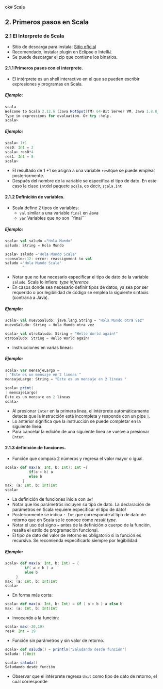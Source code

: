 ok# Scala
## 2. Primeros pasos en Scala
### 2.1 El Interprete de Scala
* Sitio de descarga para instala: [Sitio oficial](http://www.scala-lang.org)
* Recomendado, instalar plugin en Eclipse o IntelliJ.
* Se puede descargar el zip que contiene los binarios.
#### 2.1.1 Primeros pasos con el interprete.
* El intérprete es un shell interactivo  en el que se pueden escribir expresiones y programas en Scala.
##### Ejemplo:
```scala
scala
Welcome to Scala 2.12.6 (Java HotSpot(TM) 64-Bit Server VM, Java 1.8.0_151).
Type in expressions for evaluation. Or try :help.
scala>
```
##### Ejemplo:
```scala
scala> 1+1
res0: Int = 2
scala> res0*4
res1: Int = 8
scala>
```
* El resultado de 1 +1 se asigna a una variable ```res0```que se puede emplear posteriormente. 
* Después del nombre de la variable se especifica el tipo de dato. En este caso la clase ```Int```del paquete  ```scala```, es decir, ```scala.Int```
#### 2.1.2 Definición de variables.
* Scala define 2 tipos de variables:
	* ```val```  similar a una variable ```final``` en  Java
	* ```var```  Variables que no son ``final```
##### Ejemplo:
```scala
scala> val saludo ="Hola Mundo"
saludo: String = Hola Mundo

scala> saludo ="Hola Mundo Scala"
<console>:12: error: reassignment to val
saludo ="Hola Mundo Scala"
        ^
```
* Notar que no fue necesario especificar el tipo de dato de la variable ```saludo```. Scala lo infiere:  *type inference*
* En casos donde sea necesario definir tipos de datos,  ya sea por ser requerido o por legibilidad de código se emplea la siguiente sintaxis (contraria a Java).
##### Ejemplo:
```scala
scala> val nuevoSaludo: java.lang.String = "Hola Mundo otra vez"
nuevoSaludo: String = Hola Mundo otra vez

scala> val otroSaludo: String = "Hello World again!"
otroSaludo: String = Hello World again!
```
* Instrucciones en varias líneas:
##### Ejemplo:
```scala
scala> var mensajeLargo =
| "Este es un mensaje en 2 lineas "
mensajeLargo: String = "Este es un mensaje en 2 lineas "

scala> print(
| mensajeLargo)
Este es un mensaje en 2 lineas
scala>
```
* Al presionar ```Enter``` en la primera línea, el intérprete automáticamente detecta que la instrucción está incompleta y responde con un pipe ```|```.
* Lo anterior significa que la instrucción se puede completar en la siguiente línea.
* Para cancelar la edición de una siguiente línea se vuelve a presionar ```Enter```.
#### 2.1.3  definición de funciones.
* Función que compara 2 números y regresa el valor mayor o igual.
```scala
scala> def max(a: Int, b: Int): Int ={
	       if(a > b) a
	       else b
	    }
max: (a: Int, b: Int)Int
scala>
```
* La definición de funciones inicia con ```def```
* Notar que  los parámetros incluyen su tipo de dato.   La declaración de parámetros en Scala requiere especificar el tipo de dato!
* Posteriormente se indica ```: Int``` que corresponde al tipo de dato de retorno que en Scala se le conoce como *result type*.  
* Notar el uso del signo ```=``` antes de la definición o cuerpo de la función, resalta el estilo de programación funcional.
* El tipo de dato del valor de retorno es obligatorio si la función es recursiva. Se recomienda especificarlo siempre por legibilidad.
##### Ejemplo:
```scala
scala> def max(a: Int, b: Int) = {
		 if( a > b ) a
		 else b
	 }
max: (a: Int, b: Int)Int
scala>
```
* En forma más corta:
```scala
scala> def max(a: Int, b: Int) = if ( a > b ) a else b
max: (a: Int, b: Int)Int
```
* Invocando a la función:
```scala
scala> max(-20,19)
res4: Int = 19
```
* Función sin parámetros y sin valor de retorno.
```scala
scala> def saluda() = println("Saludando desde función")
saluda: ()Unit

scala> saluda()
Saludando desde función
```
* Observar que el intérprete regresa ```Unit``` como tipo de dato de retorno, el cual corresponde 
<!--stackedit_data:
eyJoaXN0b3J5IjpbOTU1MjY2Mzk0LC0zODk0MTE3NCwtMzI1Mj
UxMzY1LC0xMTkzNjc0MDYxLDc4NTU4ODA4Nyw4NDEyMjIwMzQs
MTY0MTUwMTc1MCwxNzQxNzU4NzA3LDQ2NDM0NjAxMSwtOTUwND
c1NjI0LC0xNjI0OTY0Nzg2LDE0NzIwMzgwMDksMzQ3NTc2Mjkz
LC02ODk2MjAzOTBdfQ==
-->